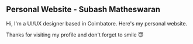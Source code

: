 <h2>Personal Website - Subash Matheswaran</h2>
<p>Hi, I'm a UI/UX designer based in Coimbatore. Here's my personal website.</p>

Thanks for visiting my profile and don't forget to smile 😇
